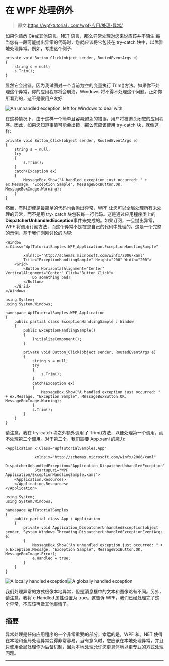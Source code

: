 # 在 WPF 处理例外

> 原文:[https://wpf-tutorial . com/wpf-应用/处理-异常/](https://wpf-tutorial.com/wpf-application/handling-exceptions/)

如果你熟悉 C#或其他语言。NET 语言，那么异常处理对您来说应该并不陌生:每当您有一段可能抛出异常的代码时，您就应该将它包装在 try-catch 块中，以优雅地处理异常。例如，考虑这个例子:

```
private void Button_Click(object sender, RoutedEventArgs e)
{
	string s = null;
	s.Trim();
}
```

显然它会出错，因为我试图对一个当前为空的变量执行 Trim()方法。如果你不处理这个异常，你的应用程序将会崩溃，Windows 将不得不处理这个问题。正如你所看到的，这不是很用户友好:

![](../Images/47b23d1f0bbc5eaca73855757da1907f.png "An unhandled exception, left for Windows to deal with")

在这种情况下，由于这样一个简单且容易避免的错误，用户将被迫关闭您的应用程序。因此，如果您知道事情可能会出错，那么您应该使用 try-catch 块，就像这样:

```
private void Button_Click(object sender, RoutedEventArgs e)
{
	string s = null;
	try
	{
		s.Trim();
	}
	catch(Exception ex)
	{
		MessageBox.Show("A handled exception just occurred: " + ex.Message, "Exception Sample", MessageBoxButton.OK, MessageBoxImage.Warning);
	}
}
```

<input type="hidden" name="IL_IN_ARTICLE">

然而，有时即使是最简单的代码也会抛出异常，WPF 让您可以全局处理所有未处理的异常，而不是用 try- catch 块包装每一行代码。这是通过应用程序类上的**DispatcherUnhandledException**事件来完成的。如果订阅，一旦抛出异常，WPF 将调用订阅方法，而这个异常不是在您自己的代码中处理的。这是一个完整的示例，基于我们刚刚讨论的内容:

```
<Window x:Class="WpfTutorialSamples.WPF_Application.ExceptionHandlingSample"

        xmlns:x="http://schemas.microsoft.com/winfx/2006/xaml"
        Title="ExceptionHandlingSample" Height="200" Width="200">
    <Grid>
        <Button HorizontalAlignment="Center" VerticalAlignment="Center" Click="Button_Click">
            Do something bad!
        </Button>
    </Grid>
</Window>
```

```
using System;
using System.Windows;

namespace WpfTutorialSamples.WPF_Application
{
	public partial class ExceptionHandlingSample : Window
	{
		public ExceptionHandlingSample()
		{
			InitializeComponent();
		}

		private void Button_Click(object sender, RoutedEventArgs e)
		{
			string s = null;
			try
			{
				s.Trim();
			}
			catch(Exception ex)
			{
				MessageBox.Show("A handled exception just occurred: " + ex.Message, "Exception Sample", MessageBoxButton.OK, MessageBoxImage.Warning);
			}
			s.Trim();
		}
	}
}
```

请注意，我在 try-catch 块之外额外调用了 Trim()方法，以便处理第一个调用，而不处理第二个调用。对于第二个，我们需要 App.xaml 的魔力:

```
<Application x:Class="WpfTutorialSamples.App"

             xmlns:x="http://schemas.microsoft.com/winfx/2006/xaml"
             DispatcherUnhandledException="Application_DispatcherUnhandledException"
             StartupUri="WPF Application/ExceptionHandlingSample.xaml">
    <Application.Resources>
    </Application.Resources>
</Application>
```

```
using System;
using System.Windows;

namespace WpfTutorialSamples
{
	public partial class App : Application
	{
		private void Application_DispatcherUnhandledException(object sender, System.Windows.Threading.DispatcherUnhandledExceptionEventArgs e)
		{
			MessageBox.Show("An unhandled exception just occurred: " + e.Exception.Message, "Exception Sample", MessageBoxButton.OK, MessageBoxImage.Error);
			e.Handled = true;
		}
	}
}
```

![](../Images/49e07530df26d7748d80da62df666e4a.png "A locally handled exception")![](../Images/6e99ef3970aa5ba0ea7b61b18f369808.png "A globally handled exception")

我们处理异常的方式很像本地异常，但是消息框中的文本和图像略有不同。另外，请注意，我将 e.Handled 属性设置为 true。这告诉 WPF，我们已经处理完了这个异常，不应该再做其他事情了。

## 摘要

异常处理是任何应用程序的一个非常重要的部分，幸运的是，WPF 和。NET 使得在本地和全局处理异常变得非常容易。当有意义时，您应该在本地处理异常，并且只使用全局处理作为后备机制，因为本地处理允许您更具体地以更专业的方式处理问题。

* * *